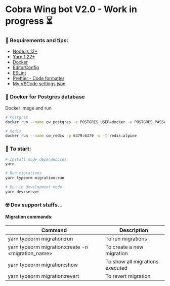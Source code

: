 # Cobra Wing bot V2.0 - Work in progress ⏳

### 📌 Requirements and tips:

- [Node.js 12+](https://nodejs.org/en/)
- [Yarn 1.22+](https://yarnpkg.com/)
- [Docker](https://docs.docker.com/docker-for-windows/install/)
- [EditorConfig](https://marketplace.visualstudio.com/items?itemName=EditorConfig.EditorConfig)
- [ESLint](https://marketplace.visualstudio.com/items?itemName=dbaeumer.vscode-eslint)
- [Prettier - Code formatter](https://marketplace.visualstudio.com/items?itemName=esbenp.prettier-vscod)
- [My VSCode settings.json](https://gist.github.com/rafaelpivatto/b4d77ca681941d68ceed6f1c7ca12c3f)

### 🐳 Docker for Postgres database

Docker image and run

```bash
# Postgres
docker run --name cw_postgres -e POSTGRES_USER=docker -e POSTGRES_PASSWORD=docker -p 5432:5432 -d postgres

# Redis
docker run --name cw_redis -p 6379:6379 -d -t redis:alpine
```

### 🚀 To start:

```bash
# Install node dependencies
yarn

# Run migrations
yarn typeorm migration:run

# Run in development mode
yarn dev:server
```

### 🤓 Dev support stuffs...

#### Migration commands:

| Command                                           | Description                     |
| ------------------------------------------------- | ------------------------------- |
| yarn typeorm migration:run                        | To run migrations               |
| yarn typeorm migration:create -n <migration_name> | To create a new migration       |
| yarn typeorm migration:show                       | To show all migrations executed |
| yarn typeorm migration:revert                     | To revert migration             |

